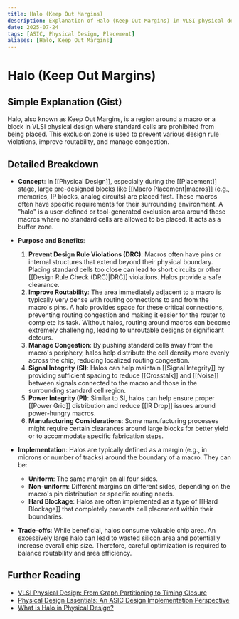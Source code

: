 ```yaml
---
title: Halo (Keep Out Margins)
description: Explanation of Halo (Keep Out Margins) in VLSI physical design.
date: 2025-07-24
tags: [ASIC, Physical Design, Placement]
aliases: [Halo, Keep Out Margins]
---
```


# Halo (Keep Out Margins)

## Simple Explanation (Gist)
Halo, also known as Keep Out Margins, is a region around a macro or a block in VLSI physical design where standard cells are prohibited from being placed. This exclusion zone is used to prevent various design rule violations, improve routability, and manage congestion.

## Detailed Breakdown

*   **Concept**: In [[Physical Design]], especially during the [[Placement]] stage, large pre-designed blocks like [[Macro Placement|macros]] (e.g., memories, IP blocks, analog circuits) are placed first. These macros often have specific requirements for their surrounding environment. A "halo" is a user-defined or tool-generated exclusion area around these macros where no standard cells are allowed to be placed. It acts as a buffer zone.

*   **Purpose and Benefits**:
    1.  **Prevent Design Rule Violations (DRC)**: Macros often have pins or internal structures that extend beyond their physical boundary. Placing standard cells too close can lead to short circuits or other [[Design Rule Check (DRC)|DRC]] violations. Halos provide a safe clearance.
    2.  **Improve Routability**: The area immediately adjacent to a macro is typically very dense with routing connections to and from the macro's pins. A halo provides space for these critical connections, preventing routing congestion and making it easier for the router to complete its task. Without halos, routing around macros can become extremely challenging, leading to unroutable designs or significant detours.
    3.  **Manage Congestion**: By pushing standard cells away from the macro's periphery, halos help distribute the cell density more evenly across the chip, reducing localized routing congestion.
    4.  **Signal Integrity (SI)**: Halos can help maintain [[Signal Integrity]] by providing sufficient spacing to reduce [[Crosstalk]] and [[Noise]] between signals connected to the macro and those in the surrounding standard cell region.
    5.  **Power Integrity (PI)**: Similar to SI, halos can help ensure proper [[Power Grid]] distribution and reduce [[IR Drop]] issues around power-hungry macros.
    6.  **Manufacturing Considerations**: Some manufacturing processes might require certain clearances around large blocks for better yield or to accommodate specific fabrication steps.

*   **Implementation**: Halos are typically defined as a margin (e.g., in microns or number of tracks) around the boundary of a macro. They can be:
    *   **Uniform**: The same margin on all four sides.
    *   **Non-uniform**: Different margins on different sides, depending on the macro's pin distribution or specific routing needs.
    *   **Hard Blockage**: Halos are often implemented as a type of [[Hard Blockage]] that completely prevents cell placement within their boundaries.

*   **Trade-offs**: While beneficial, halos consume valuable chip area. An excessively large halo can lead to wasted silicon area and potentially increase overall chip size. Therefore, careful optimization is required to balance routability and area efficiency.

## Further Reading

*   [VLSI Physical Design: From Graph Partitioning to Timing Closure](https://www.amazon.com/VLSI-Physical-Design-Partitioning-Timing/dp/0471721426)
*   [Physical Design Essentials: An ASIC Design Implementation Perspective](https://www.amazon.com/Physical-Design-Essentials-Implementation-Perspective/dp/0387713424)
*   [What is Halo in Physical Design?](https://www.vlsi-expert.com/2018/01/what-is-halo-in-physical-design.html)